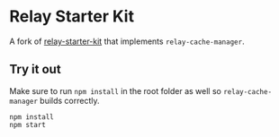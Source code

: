 # Relay Starter Kit

A fork of [relay-starter-kit](https://github.com/relayjs/relay-starter-kit) that implements `relay-cache-manager`.

## Try it out

Make sure to run `npm install` in the root folder as well so `relay-cache-manager` builds correctly.

```
npm install
npm start
```
